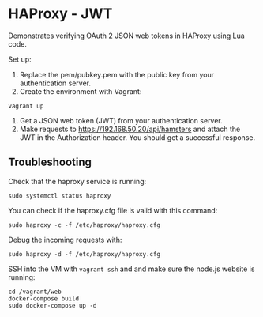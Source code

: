 # HAProxy - JWT

Demonstrates verifying OAuth 2 JSON web tokens in HAProxy using Lua code.

Set up:

1. Replace the pem/pubkey.pem with the public key from your authentication server.
1. Create the environment with Vagrant:

```
vagrant up
```

1. Get a JSON web token (JWT) from your authentication server.
1. Make requests to https://192.168.50.20/api/hamsters and attach the JWT in the Authorization header. You should get a successful response.

## Troubleshooting

Check that the haproxy service is running:

```
sudo systemctl status haproxy
```

You can check if the haproxy.cfg file is valid with this command:

```
sudo haproxy -c -f /etc/haproxy/haproxy.cfg
```

Debug the incoming requests with:

```
sudo haproxy -d -f /etc/haproxy/haproxy.cfg
```

SSH into the VM with `vagrant ssh` and and make sure the node.js website is running:

```
cd /vagrant/web
docker-compose build
sudo docker-compose up -d
```
